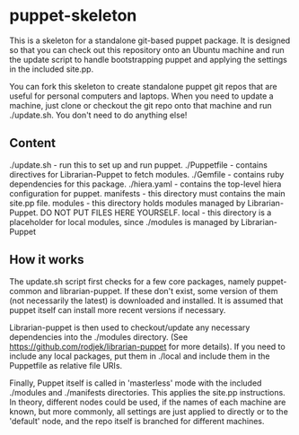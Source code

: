 puppet-skeleton
===============

This is a skeleton for a standalone git-based puppet package.  It is designed so that you can check out this repository onto an Ubuntu machine and run the update script to handle bootstrapping puppet and applying the settings in the included site.pp.

You can fork this skeleton to create standalone puppet git repos that are useful for personal computers and laptops.  When you need to update a machine, just clone or checkout the git repo onto that machine and run ./update.sh.  You don't need to do anything else!

Content
-------
./update.sh - run this to set up and run puppet.
./Puppetfile - contains directives for Librarian-Puppet to fetch modules.
./Gemfile - contains ruby dependencies for this package.
./hiera.yaml - contains the top-level hiera configuration for puppet.
manifests - this directory must contains the main site.pp file.
modules - this directory holds modules managed by Librarian-Puppet.  DO NOT PUT FILES HERE YOURSELF.
local - this directory is a placeholder for local modules, since ./modules is managed by Librarian-Puppet

How it works
------------
The update.sh script first checks for a few core packages, namely puppet-common and librarian-puppet.  If these don't exist, some version of them (not necessarily the latest) is downloaded and installed.  It is assumed that puppet itself can install more recent versions if necessary.

Librarian-puppet is then used to checkout/update any necessary dependencies into the ./modules directory.  (See https://github.com/rodjek/librarian-puppet for more details).  If you need to include any local packages, put them in ./local and include them in the Puppetfile as relative file URIs.

Finally, Puppet itself is called in 'masterless' mode with the included ./modules and ./manifests directories.  This applies the site.pp instructions.  In theory, different nodes could be used, if the names of each machine are known, but more commonly, all settings are just applied to directly or to the 'default' node, and the repo itself is branched for different machines.
